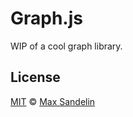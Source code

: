 # Graph.js

WIP of a cool graph library.

## License
[MIT](LICENSE.md) © [Max Sandelin](https://github.com/themaxsandelin)